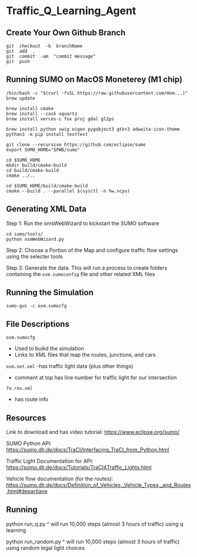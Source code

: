 # Traffic_Q_Learning_Agent

## Create Your Own Github Branch

```
git  checkout  -b  branchName
git  add  .
git  commit  -am  "commit message"
git  push
```

## Running SUMO on MacOS Moneterey (M1 chip)

```
/bin/bash -c "$(curl -fsSL https://raw.githubusercontent.com/Hom...)"
brew update

brew install cmake
brew install --cask xquartz
brew install xerces-c fox proj gdal gl2ps

brew install python swig eigen pygobject3 gtk+3 adwaita-icon-theme
python3 -m pip install texttest

git clone --recursive https://github.com/eclipse/sumo
export SUMO_HOME="$PWD/sumo"

cd $SUMO_HOME
mkdir build/cmake-build
cd build/cmake-build
cmake ../..

cd $SUMO_HOME/build/cmake-build
cmake --build . --parallel $(sysctl -n hw.ncpu)
```

## Generating XML Data

Step 1: Run the omsWebWizard to kickstart the SUMO software
```
cd sumo/tools/
python osmWebWizard.py
```
Step 2:
Choose a Portion of the Map and configure traffic flow settings using the selecter tools

Step 3:
Generate the data. This will run a process to create folders containing the `osm.sumoconfig` file and other related XML files

## Running the Simulation

```
sumo-gui -c osm.sumocfg 
```

## File Descriptions

`osm.sumocfg`
  - Used to buikd the simulation
  - Links to XML files that map the routes, junctions, and cars

`osm.net.xml`
  -has traffic light data (plus other things) 
  - comment at top has line number for traffic light for our intersection

`7a.rou.xml` 
  - has route info 

## Resources

Link to download and has video tutorial: https://www.eclipse.org/sumo/

SUMO Python API: https://sumo.dlr.de/docs/TraCI/Interfacing_TraCI_from_Python.html

Traffic Light Documentation for API: https://sumo.dlr.de/docs/Tutorials/TraCI4Traffic_Lights.html

Vehicle flow documentation (for the routes): https://sumo.dlr.de/docs/Definition_of_Vehicles,_Vehicle_Types,_and_Routes.html#departlane

## Running

python run_q.py
^ will run 10,000 steps (almost 3 hours of traffic) using q learning

python run_random.py
^ will run 10,000 steps (almost 3 hours of traffic) using random legal light choices
